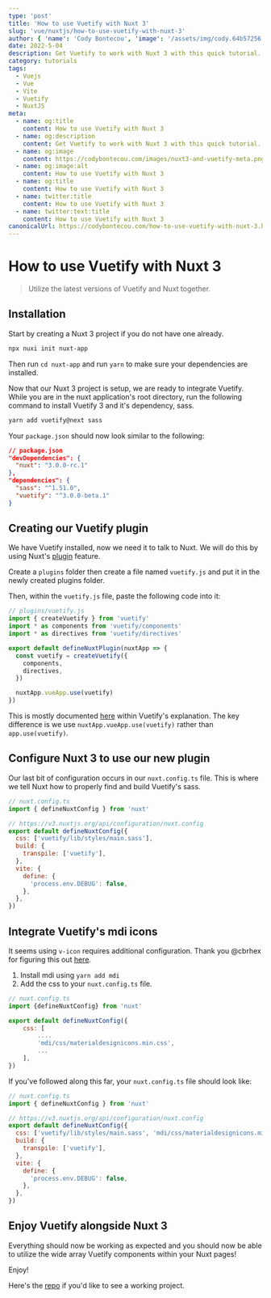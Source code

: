 ```yaml
---
type: 'post'
title: 'How to use Vuetify with Nuxt 3'
slug: 'vue/nuxtjs/how-to-use-vuetify-with-nuxt-3'
author: { 'name': 'Cody Bontecou', 'image': '/assets/img/cody.64b57256.jpg' }
date: 2022-5-04
description: Get Vuetify to work with Nuxt 3 with this quick tutorial.
category: tutorials
tags:
  - Vuejs
  - Vue
  - Vite
  - Vuetify
  - NuxtJS
meta:
  - name: og:title
    content: How to use Vuetify with Nuxt 3
  - name: og:description
    content: Get Vuetify to work with Nuxt 3 with this quick tutorial.
  - name: og:image
    content: https://codybontecou.com/images/nuxt3-and-vuetify-meta.png
  - name: og:image:alt
    content: How to use Vuetify with Nuxt 3
  - name: og:title
    content: How to use Vuetify with Nuxt 3
  - name: twitter:title
    content: How to use Vuetify with Nuxt 3
  - name: twitter:text:title
    content: How to use Vuetify with Nuxt 3
canonicalUrl: https://codybontecou.com/how-to-use-vuetify-with-nuxt-3.html
---
```


# How to use Vuetify with Nuxt 3

> Utilize the latest versions of Vuetify and Nuxt together.

## Installation

Start by creating a Nuxt 3 project if you do not have one already.

```bash
npx nuxi init nuxt-app
```

Then run `cd nuxt-app` and run `yarn` to make sure your dependencies are installed.

Now that our Nuxt 3 project is setup, we are ready to integrate Vuetify. While you are in the nuxt application's root directory, run the following command to install Vuetify 3 and it's dependency, sass.

```bash
yarn add vuetify@next sass
```

Your `package.json` should now look similar to the following:

```json
// package.json
"devDependencies": {
  "nuxt": "3.0.0-rc.1"
},
"dependencies": {
  "sass": "^1.51.0",
  "vuetify": "^3.0.0-beta.1"
}
```

## Creating our Vuetify plugin

We have Vuetify installed, now we need it to talk to Nuxt. We will do this by using Nuxt's [plugin](https://v3.nuxtjs.org/guide/directory-structure/plugins/) feature.

Create a `plugins` folder then create a file named `vuetify.js` and put it in the newly created plugins folder.

Then, within the `vuetify.js` file, paste the following code into it:

```js
// plugins/vuetify.js
import { createVuetify } from 'vuetify'
import * as components from 'vuetify/components'
import * as directives from 'vuetify/directives'

export default defineNuxtPlugin(nuxtApp => {
  const vuetify = createVuetify({
    components,
    directives,
  })

  nuxtApp.vueApp.use(vuetify)
})
```

This is mostly documented [here](https://next.vuetifyjs.com/en/getting-started/installation/#usage) within Vuetify's explanation. The key difference is we use `nuxtApp.vueApp.use(vuetify)` rather than `app.use(vuetify)`.

## Configure Nuxt 3 to use our new plugin

Our last bit of configuration occurs in our `nuxt.config.ts` file. This is where we tell Nuxt how to properly find and build Vuetify's sass.

```js
// nuxt.config.ts
import { defineNuxtConfig } from 'nuxt'

// https://v3.nuxtjs.org/api/configuration/nuxt.config
export default defineNuxtConfig({
  css: ['vuetify/lib/styles/main.sass'],
  build: {
    transpile: ['vuetify'],
  },
  vite: {
    define: {
      'process.env.DEBUG': false,
    },
  },
})
```

## Integrate Vuetify's mdi icons

It seems using `v-icon` requires additional configuration. Thank you @cbrhex for figuring this out [here](https://github.com/nuxt/framework/discussions/1183#discussioncomment-2682117).

1. Install mdi using `yarn add mdi`
2. Add the css to your `nuxt.config.ts` file.

```js
// nuxt.config.ts
import {defineNuxtConfig} from 'nuxt'

export default defineNuxtConfig({
    css: [
        ....
        'mdi/css/materialdesignicons.min.css',
        ...
    ],
})
```

If you've followed along this far, your `nuxt.config.ts` file should look like:

```js
// nuxt.config.ts
import { defineNuxtConfig } from 'nuxt'

// https://v3.nuxtjs.org/api/configuration/nuxt.config
export default defineNuxtConfig({
  css: ['vuetify/lib/styles/main.sass', 'mdi/css/materialdesignicons.min.css'],
  build: {
    transpile: ['vuetify'],
  },
  vite: {
    define: {
      'process.env.DEBUG': false,
    },
  },
})
```

## Enjoy Vuetify alongside Nuxt 3

Everything should now be working as expected and you should now be able to utilize the wide array Vuetify components within your Nuxt pages!

Enjoy!

Here's the [repo](https://github.com/CodyBontecou/nuxt3-and-vuetify) if you'd like to see a working project.

<Popup />
<SimpleNewsletter />
<!-- <Post repo="CodyBontecou/blog" issue-term="https://github.com/CodyBontecou/blog/issues/24" theme="github-dark" /> -->
